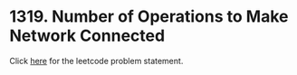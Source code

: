 # 1319. Number of Operations to Make Network Connected 

Click [here](https://leetcode.com/problems/number-of-operations-to-make-network-connected/) for the leetcode problem statement.
